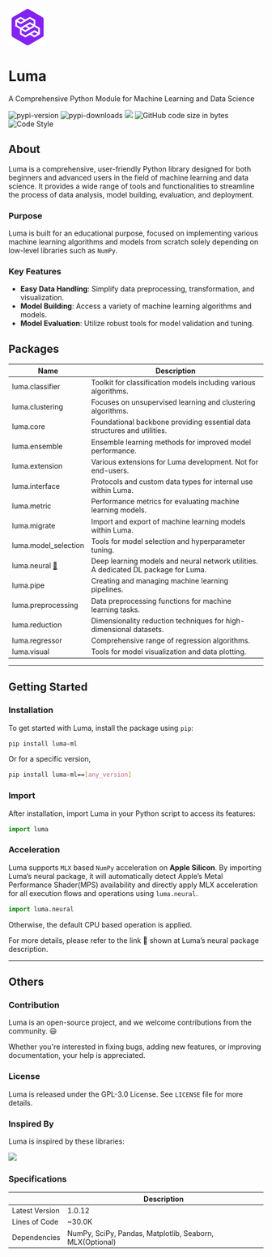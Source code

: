 
<img src="https://github.com/ChanLumerico/luma/raw/main/others/luma.png" alt="logo" width="75" height="75">

# Luma

A Comprehensive Python Module for Machine Learning and Data Science

<img alt="pypi-version" src="https://img.shields.io/pypi/v/luma-ml?logo=python&logoColor=white&color=blue">
<img alt="pypi-downloads" src="https://img.shields.io/pypi/dm/luma-ml">
<img src="https://img.shields.io/badge/total downloads-9.27k-red">
<img alt="GitHub code size in bytes" src="https://img.shields.io/github/languages/code-size/ChanLumerico/luma?color=yellow">
<img alt="Code Style" src="https://img.shields.io/badge/code%20style-black-000000.svg">

## About

Luma is a comprehensive, user-friendly Python library designed for both beginners
and advanced users in the field of machine learning and data science. It provides
a wide range of tools and functionalities to streamline the process of data analysis,
model building, evaluation, and deployment.

### Purpose

Luma is built for an educational purpose, focused on implementing various machine learning algorithms and models from scratch solely depending on low-level libraries such as `NumPy`.

### Key Features

- **Easy Data Handling**: Simplify data preprocessing, transformation, and visualization.
- **Model Building**: Access a variety of machine learning algorithms and models.
- **Model Evaluation**: Utilize robust tools for model validation and tuning.

## Packages

| Name | Description |
| --- | --- |
| luma.classifier | Toolkit for classification models including various algorithms. |
| luma.clustering | Focuses on unsupervised learning and clustering algorithms. |
| luma.core | Foundational backbone providing essential data structures and utilities. |
| luma.ensemble | Ensemble learning methods for improved model performance. |
| luma.extension | Various extensions for Luma development. Not for end-users. |
| luma.interface | Protocols and custom data types for internal use within Luma. |
| luma.metric | Performance metrics for evaluating machine learning models. |
| luma.migrate | Import and export of machine learning models within Luma. |
| luma.model_selection | Tools for model selection and hyperparameter tuning. |
| luma.neural [🔗](https://github.com/ChanLumerico/luma/blob/main/luma/neural/README.md) | Deep learning models and neural network utilities. A dedicated DL package for Luma. |
| luma.pipe | Creating and managing machine learning pipelines. |
| luma.preprocessing | Data preprocessing functions for machine learning tasks. |
| luma.reduction | Dimensionality reduction techniques for high-dimensional datasets. |
| luma.regressor | Comprehensive range of regression algorithms. |
| luma.visual | Tools for model visualization and data plotting. |

---

## Getting Started

### Installation

To get started with Luma, install the package using `pip`:

```bash
pip install luma-ml
```

Or for a specific version,

```bash
pip install luma-ml==[any_version]
```

### Import

After installation, import Luma in your Python script to access its features:

```python
import luma
```

### Acceleration

Luma supports `MLX` based `NumPy` acceleration on **Apple Silicon**. By importing Luma’s neural package, it will automatically detect Apple’s Metal Performance Shader(MPS) availability and directly apply MLX acceleration for all execution flows and operations using `luma.neural`.

```python
import luma.neural
```

Otherwise, the default CPU based operation is applied.

For more details, please refer to the link 🔗 shown at Luma’s neural package description.

---

## Others

### Contribution

Luma is an open-source project, and we welcome contributions from the community. 😃

Whether you're interested in fixing bugs, adding new features, or improving documentation, your help is appreciated.

### License

Luma is released under the GPL-3.0 License. See `LICENSE` file for more details.

### Inspired By

Luma is inspired by these libraries:

<img src="https://skillicons.dev/icons?i=sklearn,pytorch,tensorflow">

### Specifications

| | Description |
| --- | --- |
| Latest Version | 1.0.12 |
| Lines of Code | ~30.0K |
| Dependencies | NumPy, SciPy, Pandas, Matplotlib, Seaborn, MLX(Optional) |